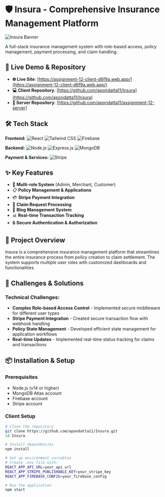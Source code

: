 # 🛡️ Insura - Comprehensive Insurance Management Platform

![Insura Banner](https://i.ibb.co.com/8LKZXt7f/Screenshot-2025-10-17-at-6-34-40-PM.png)

A full-stack insurance management system with role-based access, policy management, payment processing, and claim handling.

## 🚀 Live Demo & Repository

- **🌐 Live Site**: [https://assignment-12-client-d6f9a.web.app/](https://assignment-12-client-d6f9a.web.app/)
- **💻 Client Repository**: [https://github.com/apondatta11/Insura](https://github.com/apondatta11/Insura)
- **🔄 Server Repository**: [https://github.com/apondatta11/assignment-12-server]

## 🛠️ Tech Stack

**Frontend:**
![React](https://img.shields.io/badge/React-20232A?style=for-the-badge&logo=react&logoColor=61DAFB)
![Tailwind CSS](https://img.shields.io/badge/Tailwind_CSS-38B2AC?style=for-the-badge&logo=tailwind-css&logoColor=white)
![Firebase](https://img.shields.io/badge/Firebase-FFCA28?style=for-the-badge&logo=firebase&logoColor=black)

**Backend:**
![Node.js](https://img.shields.io/badge/Node.js-339933?style=for-the-badge&logo=nodedotjs&logoColor=white)
![Express.js](https://img.shields.io/badge/Express.js-000000?style=for-the-badge&logo=express&logoColor=white)
![MongoDB](https://img.shields.io/badge/MongoDB-47A248?style=for-the-badge&logo=mongodb&logoColor=white)

**Payment & Services:**
![Stripe](https://img.shields.io/badge/Stripe-008CDD?style=for-the-badge&logo=stripe&logoColor=white)

## ✨ Key Features

- 🔐 **Multi-role System** (Admin, Merchant, Customer)
- 📋 **Policy Management & Applications**
- 💳 **Stripe Payment Integration**
- 🏥 **Claim Request Processing**
- 📝 **Blog Management System**
- 📊 **Real-time Transaction Tracking**
- 🔒 **Secure Authentication & Authorization**

## 🎯 Project Overview

Insura is a comprehensive insurance management platform that streamlines the entire insurance process from policy creation to claim settlement. The system supports multiple user roles with customized dashboards and functionalities.

## 🚧 Challenges & Solutions

### Technical Challenges:
- **Complex Role-based Access Control** - Implemented secure middleware for different user types
- **Stripe Payment Integration** - Created secure transaction flow with webhook handling
- **Policy State Management** - Developed efficient state management for application workflows
- **Real-time Updates** - Implemented real-time status tracking for claims and transactions

## 📦 Installation & Setup

### Prerequisites
- Node.js (v14 or higher)
- MongoDB Atlas account
- Firebase account
- Stripe account

### Client Setup
```bash
# Clone the repository
git clone https://github.com/apondatta11/Insura.git
cd Insura

# Install dependencies
npm install

# Set up environment variables
# Create .env file with:
REACT_APP_API_URL=your_api_url
REACT_APP_STRIPE_PUBLISHABLE_KEY=your_stripe_key
REACT_APP_FIREBASE_CONFIG=your_firebase_config

# Run the application
npm start
